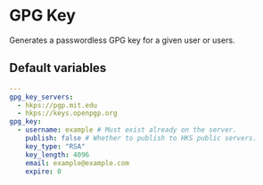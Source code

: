 # GPG Key
Generates a passwordless GPG key for a given user or users.
<!--TOC-->
<!--ENDTOC-->

<!--ROLEVARS-->
## Default variables
```yaml
---
gpg_key_servers:
  - hkps://pgp.mit.edu
  - hkps://keys.openpgp.org
gpg_key:
  - username: example # Must exist already on the server.
    publish: false # Whether to publish to HKS public servers.
    key_type: "RSA"
    key_length: 4096
    email: example@example.com
    expire: 0

```

<!--ENDROLEVARS-->
